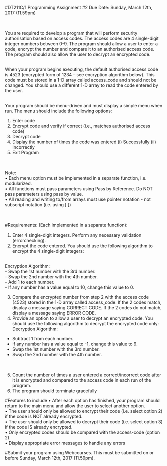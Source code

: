 #DT211C/1 Programming Assignment #2
Due Date: Sunday, March 12th, 2017 (11.59pm) <br><br><br>

You are required to develop a program that will perform security authorisation based
on access codes. The access codes are 4 single-digit integer numbers between 0-9.
The program should allow a user to enter a code, encrypt the number and compare it
to an authorised access code. The program should also allow the user to decrypt an
encrypted code.<br><br>

When your program begins executing, the default authorised access code is 4523
(encrypted form of 1234 – see encryption algorithm below). This code must be stored
in a 1-D array called access_code and should not be changed. You should use a
different 1-D array to read the code entered by the user.<br><br>

Your program should be menu-driven and must display a simple menu when run. The
menu should include the following options: <br>
1. Enter code<br>
2. Encrypt code and verify if correct (i.e., matches authorised access code)<br>
3. Decrypt code<br>
4. Display the number of times the code was entered (i) Successfully (ii)
Incorrectly<br>
5. Exit Program<br>
<br><br>

Note:<br>
• Each menu option must be implemented in a separate function, i.e.
modularized.<br>
• All functions must pass parameters using Pass by Reference. Do NOT pass
parameters using pass by value.<br>
• All reading and writing to/from arrays must use pointer notation - not
subscript notation (i.e. using [ ])<br>
<br><br>

#Requirements:
(Each implemented in a separate function):<br>
1. Enter 4 single-digit integers. Perform any necessary validation (errorchecking).<br>
2. Encrypt the code entered. You should use the following algorithm to encrypt
the 4 single-digit integers:<br>
<br>
Encryption Algorithm:<br>
- Swap the 1st number with the 3rd number.<br>
- Swap the 2nd number with the 4th number.<br>
- Add 1 to each number.<br>
- If any number has a value equal to 10, change this value to 0. <br>

3. Compare the encrypted number from step 2 with the access code (4523) stored
in the 1-D array called access_code. If the 2 codes match, display a message
saying CORRECT CODE. If the 2 codes do not match, display a message
saying ERROR CODE.<br>
4. Provide an option to allow a user to decrypt an encrypted code. You should
use the following algorithm to decrypt the encrypted code only:<br>
Decryption Algorithm:<br>
- Subtract 1 from each number.<br>
- If any number has a value equal to -1, change this value to 9.<br>
- Swap the 1st number with the 3rd number.<br>
- Swap the 2nd number with the 4th number.<br>
<br><br>
5. Count the number of times a user entered a correct/incorrect code after it is
encrypted and compared to the access code in each run of the program.<br>
6. The program should terminate gracefully<br>

#Features to include
• After each option has finished, your program should return to the main menu
and allow the user to select another option.<br>
• The user should only be allowed to encrypt their code (i.e. select option 2) if
the code is NOT already encrypted.<br>
• The user should only be allowed to decrypt their code (i.e. select option 3) if
the code IS already encrypted.<br>
• Only encrypted codes should be compared with the access-code (option 2).<br>
• Display appropriate error messages to handle any errors<br>

#Submit your program using Webcourses. This must be submitted on or before Sunday, March 12th, 2017 (11.59pm).
